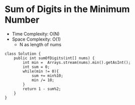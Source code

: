 # Sum of Digits in the Minimum Number

- Time Complexity: O(N)
- Space Complexity: O(1)
  - N as length of nums

```
class Solution {
    public int sumOfDigits(int[] nums) {
        int min =  Arrays.stream(nums).min().getAsInt();
        int sum = 0;
        while(min != 0){
            sum += min%10;
            min /= 10;
        }
        return 1 - sum%2;
    }
}
```
